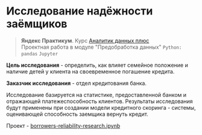 # Исследование надёжности заёмщиков
> **Яндекс Практикум**. Курс [Аналитик данных плюс](https://practicum.yandex.ru/data-analyst-plus/) <br> 
> Проектная работа в модуле "Предобработка данных"
`Python: pandas` `Jupyter`

**Цель исследования** - определить, как влияет семейное положение и наличие детей у клиента на своевременное погашение кредита. 

**Заказчик исследования** - отдел кредитования банка. 

Исследование базируется на статистике, предоставленной банком и отражающей платежеспособность клиентов. Результаты исследования будут применены при создании модели кредитного скоринга - системы, оценивающей способность заемщика вернуть кредит.

Проект - [borrowers-reliability-research.ipynb](borrowers-reliability-research.ipynb)